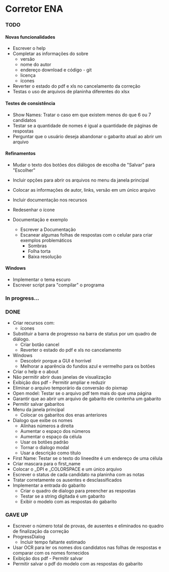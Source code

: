 
# Corretor ENA

### TODO

#### Novas funcionalidades

- Escrever o help
- Completar as informações do sobre
  - versão
  - nome do autor
  - endereço download e código - git
  - licença
  - ícones
- Reverter o estado do pdf e xls no cancelamento da correção
- Testas o uso de arquivos de planinha diferentes do xlsx

#### Testes de consistência

- Show Names: Tratar o caso em que existem menos do que 6 ou 7 candidatos
- Testar se a quantidade de nomes é igual a quantidade de páginas de respostas
- Perguntar que o usuário deseja abandonar o gabarito atual ao abrir um arquivo

#### Refinamentos

- Mudar o texto dos botões dos diálogos de escolha de "Salvar" para "Escolher"
- Incluir opções para abrir os arquivos no menu da janela principal
- Colocar as informações de autor, links, versão em um único arquivo
- Incluir documentação nos recursos
- Redesenhar o ícone

- Documentação e exemplo
  - Escrever a Documentação
  - Escanear algumas folhas de respostas com o celular para criar exemplos problemáticos
    - Sombras
    - Folha torta
    - Baixa resolução

#### Windows

- Implementar o tema escuro
- Escrever script para "compilar" o programa

### In progress...

### DONE

- Criar recursos com:
  - ícones
- Substituir a barra de progresso na barra de status por um quadro de diálogo.
  - Criar botão cancel
  - Reverter o estado do pdf e xls no cancelamento
- Windows
  - Descobrir porque a GUI é horrível
  - Melhorar a aparência do fundos azul e vermelho para os botões
- Criar o help e o about
- Não permitir abrir duas janelas de visualização
- Exibição dos pdf - Permitir ampliar e reduzir
- Eliminar o arquivo temporário da conversão do pixmap
- Open model: Testar se o arquivo pdf tem mais do que uma página
- Garantir que ao abrir um arquivo de gabarito ele contenha um gabarito
- Permitir salvar gabaritos
- Menu da janela principal
  - Colocar os gabaritos dos enas anteriores
- Dialogo que exibe os nomes
  - Alinhas números a direita
  - Aumentar o espaço dos números
  - Aumentar o espaço da célula
  - Usar os botões padrão
  - Tornar o dialogo modal
  - Usar a descrição como título
- First Name: Testar se o texto do lineedite é um endereço de uma célula
- Criar mascara para o first_name
- Colocar o _DPI e _COLORSPACE e um único arquivo
- Escrever o status de cada candidato na planinha com as notas
- Tratar corretamente os ausentes e desclassificados
- Implementar a entrada do gabarito
  - Criar o quadro de dialogo para preencher as respostas
  - Testar se a string digitada é um gabarito
  - Exibir o modelo com as respostas do gabarito

### GAVE UP

- Escrever o número total de provas, de ausentes e eliminados no quadro de finalização da correção
- ProgressDialog
  - Incluir tempo faltante estimado
- Usar OCR para ler os nomes dos candidatos nas folhas de respostas e comparar com os nomes fornecidos
- Exibição dos pdf - Permitir salvar
- Permitir salvar o pdf do modelo com as respostas do gabarito

